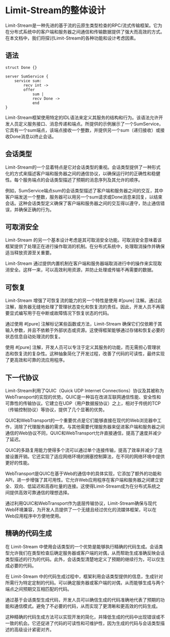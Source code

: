 # Limit-Stream的整体设计

Limit-Stream是一种先进的基于流的云原生类型检查的RPC/流式传输框架。它为在分布式系统中的客户端和服务器之间通信和传输数据提供了强大而高效的方式。在本文档中，我们将探讨Limit-Stream的各种功能和设计考虑因素。

## 语法

```lstr
struct Done {}

server SumService {
    service sum:
        recv int ->
        offer 
            sum |
            recv Done ->
            end
}

```

Limit-Stream框架使用特定的IDL语法来定义其服务的结构和行为。该语法允许开发人员定义服务接口、消息传递和端点。所提供的示例展示了一个SumService，它具有一个sum端点，该端点接收一个整数，并提供另一个sum（递归接收）或接收Done消息以终止会话。

## 会话类型

Limit-Stream的一个显着特点是它对会话类型的重视。会话类型提供了一种形式化的方式来描述客户端和服务器之间的通信协议，以确保运行时的正确性和稳健性。每个服务端点的会话类型描述了预期的消息序列及其允许的顺序。

例如，SumService端点sum的会话类型描述了客户端和服务器之间的交互，其中客户端发送一个整数，服务器可以用另一个sum请求或Done消息来回复，以结束会话。这种会话类型定义确保了客户端和服务器之间的交互得以遵守，防止通信错误，并确保正确的行为。

## 可取消安全

Limit-Stream 的另一个基本设计考虑是其可取消安全功能。可取消安全意味着该框架提供了处理正在进行操作取消的机制。在分布式系统中，处理取消操作并确保适当释放资源至关重要。

Limit-Stream 通过提供内置机制在客户端和服务器端取消进行中的操作来实现取消安全。这样一来，可以高效利用资源，并防止处理或传输不再需要的数据。

## 可恢复

Limit-Stream 增强了可恢复流的能力的另一个特性是使用 #[pure] 注解。通过此注解，服务器无缝地处理了管理状态变化和恢复流的责任。因此，开发人员不再需要显式编写用于在中断或故障情况下恢复状态的代码。

通过使用 #[pure] 注解标记某些函数或方法，Limit-Stream 确保它们仅依赖于其输入参数，并且不依赖于外部状态或资源。这使得框架能够通过存储和恢复必要的状态信息自动处理流的恢复。

使用 #[pure] 注解，开发人员可以专注于定义其服务的功能，而无需担心管理状态和恢复流的复杂性。这种抽象简化了开发过程，改善了代码的可读性，最终实现了更高效和可靠的流应用程序。

## 下一代协议

Limit-Stream利用了QUIC（Quick UDP Internet Connections）协议及其被称为WebTransport的实现的优势。QUIC是一种旨在改进互联网通信性能、安全性和可靠性的传输协议。它建立在UDP（用户数据报协议）之上，相对于传统的TCP（传输控制协议）等协议，提供了几个显著的优势。

QUIC和WebTransport的一个重要优点是它们能够直接在现代的Web浏览器中工作，消除了代理服务器的需求。与其他需要代理服务器来促进客户端和服务器之间通信的Web协议不同，QUIC和WebTransport允许直接通信，提高了速度并减少了延迟。

QUIC的多路复用能力使得多个流可以通过单个连接传输，提高了效率并减少了连接设置开销。它还实现了适应网络环境的拥塞控制算法，在不同的网络环境中提供更好的性能。

WebTransport是QUIC在基于Web的通信中的具体实现，它添加了额外的功能和API，进一步增强了其可用性。它允许Web应用程序在客户端和服务器之间建立安全、双向、低延迟和高吞吐量的连接。这使得Limit-Stream成为在分布式系统之间提供高效可靠通信的理想选择。

通过利用QUIC和WebTransport作为底层传输协议，Limit-Stream确保与现代Web环境兼容，为开发人员提供了一个无缝且经过优化的流媒体框架，可以在Web应用程序中方便地使用。


## 精确的代码生成

在 Limit-Stream 中使用会话类型的一个优势是能够执行精确的代码生成。会话类型允许我们在类型检查后确定服务器或客户端的对偶，从而帮助生成准确反映会话类型描述的行为的代码。此外，会话类型清楚地定义了预期的继续行为，可以仅生成必要的代码。

在 Limit-Stream 中的代码生成过程中，框架利用会话类型提供的信息，生成针对所需行为特定定制的代码。可以确定服务器或客户端的对偶，从而能够生成与两个端点之间预期交互相匹配的代码。

通过基于会话类型生成代码，开发人员可以确信生成的代码准确地代表了预期的功能和通信模式。避免了不必要的代码，从而实现了更清晰和更高效的代码生成。

这种精确的代码生成方法可以实现开发的简化，并降低生成的代码中出现错误或不一致的机会。它还促进了代码的可读性和可维护性，因为生成的代码与会话类型描述的高级设计紧密对齐。